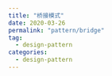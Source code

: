 ```yaml
---
title: "桥接模式"
date: 2020-03-26
permalink: "pattern/bridge"
tag:
  - design-pattern
categories:
  - design-pattern
---
```

